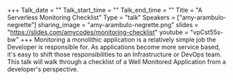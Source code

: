 +++
Talk_date = ""
Talk_start_time = ""
Talk_end_time = ""
Title = "A Serverless Monitoring Checklist"
Type = "talk"
Speakers = ["amy-arambulo-negrette"]
sharing_image = "amy-arambulo-negrette.png"
slides = "https://slides.com/amycodes/monitoring-checklist"
youtube = "vpCst55s-bw"
+++
Monitoring a monolithic application is a relatively simple job the Developer is responsible for. As applications become more service based, it's easy to shift those responsibilities to an Infrastructure or DevOps team. This talk will walk through a checklist of a Well Monitored Application from a developer's perspective.
